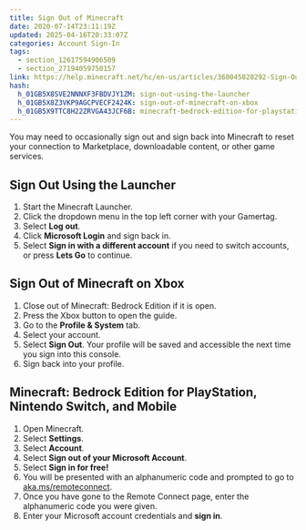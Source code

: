 ```yaml
---
title: Sign Out of Minecraft
date: 2020-07-14T23:11:19Z
updated: 2025-04-16T20:33:07Z
categories: Account Sign-In
tags:
  - section_12617594906509
  - section_27194059750157
link: https://help.minecraft.net/hc/en-us/articles/360045828292-Sign-Out-of-Minecraft
hash:
  h_01GB5X8SVE2NNNXF3FBDVJY1ZM: sign-out-using-the-launcher
  h_01GB5X8Z3VKP9AGCPVECF2424K: sign-out-of-minecraft-on-xbox
  h_01GB5X9TTC8H22ZRVGA43JCF6B: minecraft-bedrock-edition-for-playstation-nintendo-switch-and-mobile
---
```


You may need to occasionally sign out and sign back into Minecraft to reset your connection to Marketplace, downloadable content, or other game services.

## Sign Out Using the Launcher

1.  Start the Minecraft Launcher.
2.  Click the dropdown menu in the top left corner with your Gamertag.
3.  Select **Log out**.
4.  Click **Microsoft Login** and sign back in.
5.  Select **Sign in with a different account** if you need to switch accounts, or press **Lets Go** to continue.

## Sign Out of Minecraft on Xbox

1.  Close out of Minecraft: Bedrock Edition if it is open.
2.  Press the Xbox button to open the guide.
3.  Go to the **Profile & System** tab.
4.  Select your account.
5.  Select **Sign Out**. Your profile will be saved and accessible the next time you sign into this console.
6.  Sign back into your profile.

## Minecraft: Bedrock Edition for PlayStation, Nintendo Switch, and Mobile

1.  Open Minecraft.
2.  Select **Settings**.
3.  Select **Account**.
4.  Select **Sign out of your Microsoft Account**.
5.  Select **Sign in for free!**
6.  You will be presented with an alphanumeric code and prompted to go to [aka.ms/remoteconnect](https://aka.ms/remoteconnect).
7.  Once you have gone to the Remote Connect page, enter the alphanumeric code you were given.
8.  Enter your Microsoft account credentials and **sign in**.
